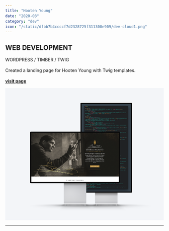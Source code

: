 ```yaml
---
title: "Hooten Young"
date: "2020-03"
category: "dev"
icon: "/static/dfbb7b4ccccf7d2328725f311300e909/dev-cloud1.png"
---
```

## WEB DEVELOPMENT

WORDPRESS / TIMBER / TWIG
<br><br>
Created a landing page for Hooten Young with Twig templates. 
<br><br>
**[visit page](https://www.hootenyoung.com/product/american-whiskey/)**

![hooten young](../images/hooten-young-lp-1.png)

- - -